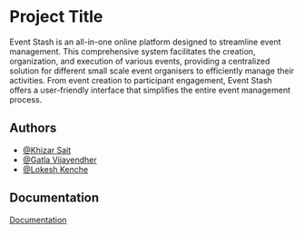 
# Project Title

Event Stash is an all-in-one online platform designed to streamline event management. This comprehensive system facilitates the creation, organization, and execution of various events, providing a centralized solution for different small scale event organisers  to efficiently manage their activities. From event creation to participant engagement, Event Stash offers a user-friendly interface that simplifies the entire event management process.


## Authors

- [@Khizar Sait](https://github.com/khizarsait)
- [@Gatla Vijayendher ](https://github.com/wizaye)
- [@Lokesh Kenche ](https://github.com/khizarsait)



## Documentation

[Documentation](https://www.overleaf.com/read/wvtmjqnbbjmw#6fc52a)

